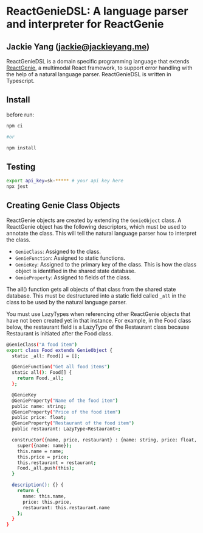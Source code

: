 ReactGenieDSL: A language parser and interpreter for ReactGenie
=========================================================
Jackie Yang (jackie@jackieyang.me)
----------------------------------

ReactGenieDSL is a domain specific programming language that extends <a href="https://github.com/StanfordHCI/reactgenie">ReactGenie</a>, a multimodal React framework, to support error handling 
with the help of a natural language parser. ReactGenieDSL is written in Typescript.

## Install

before run:

```bash
npm ci

#or 

npm install
```

## Testing

```bash
export api_key=sk-***** # your api key here
npx jest
```

## Creating Genie Class Objects
ReactGenie objects are created by extending the `GenieObject` class. A ReactGenie object has the following descriptors,
which must be used to annotate the class. This will tell the natural language parser how to interpret the class.
- `GenieClass`: Assigned to the class. 
- `GenieFunction`: Assigned to static functions.
- `GenieKey`: Assigned to the primary key of the class. This is how the class object is identified in the shared state database.
- `GenieProperty`: Assigned to fields of the class.

The all() function gets all objects of that class from the shared state database. This must be destructured into a static
field called `_all` in the class to be used by the natural language parser.

You must use LazyTypes when referencing other ReactGenie objects that have not been created yet in that instance. For 
example, in the Food class below, the restaurant field is a LazyType of the Restaurant class because Restaurant is initiated 
after the Food class.


```bash
@GenieClass("A food item")
export class Food extends GenieObject {
  static _all: Food[] = [];

  @GenieFunction("Get all food items")
  static all(): Food[] {
    return Food._all;
  };

  @GenieKey
  @GenieProperty("Name of the food item")
  public name: string;
  @GenieProperty("Price of the food item")
  public price: float;
  @GenieProperty("Restaurant of the food item")
  public restaurant: LazyType<Restaurant>;

  constructor({name, price, restaurant} : {name: string, price: float, restaurant: LazyType<Restaurant>}) {
    super({name: name});
    this.name = name;
    this.price = price;
    this.restaurant = restaurant;
    Food._all.push(this);
  }

  description(): {} {
    return {
      name: this.name,
      price: this.price,
      restaurant: this.restaurant.name
    };
  }
}
```

